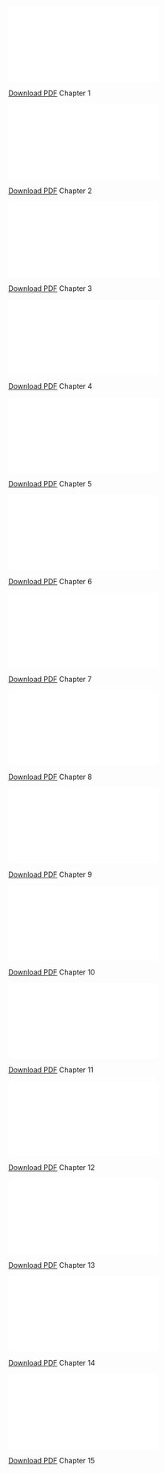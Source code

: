<!-- https://stackoverflow.com/a/39793125 -->

<object data="Thistle - LMC Manual TE Chapter 1.pdf" type="application/pdf" width="90%" height="80%">
    <embed src="Thistle - LMC Manual TE Chapter 1.pdf"></embed>
    <p><a href="Thistle - LMC Manual TE Chapter 1.pdf">Download PDF</a> Chapter 1</p>

</object>

<object data="Thistle - LMC Manual TE Chapter 2.pdf" type="application/pdf" width="90%" height="500px">
    <embed src="Thistle - LMC Manual TE Chapter 2.pdf">
    <p><a href="Thistle - LMC Manual TE Chapter 2.pdf">Download PDF</a> Chapter 2</p>

</object>

<object data="Thistle - LMC Manual TE Chapter 3.pdf" type="application/pdf" width="90%" height="500px">
    <embed src="Thistle - LMC Manual TE Chapter 3.pdf">
        <p><a href="Thistle - LMC Manual TE Chapter 3.pdf">Download PDF</a> Chapter 3</p>

</object>

<object data="Thistle - LMC Manual TE Chapter 4.pdf" type="application/pdf" width="90%" height="500px">
    <embed src="Thistle - LMC Manual TE Chapter 4.pdf">
        <p><a href="Thistle - LMC Manual TE Chapter 4.pdf">Download PDF</a> Chapter 4</p>

</object>

<object data="Thistle - LMC Manual TE Chapter 5.pdf" type="application/pdf" width="90%" height="500px">
    <embed src="Thistle - LMC Manual TE Chapter 5.pdf">
        <p><a href="Thistle - LMC Manual TE Chapter 5.pdf">Download PDF</a> Chapter 5</p>

</object>

<object data="Thistle - LMC Manual TE Chapter 6.pdf" type="application/pdf" width="90%" height="500px">
    <embed src="Thistle - LMC Manual TE Chapter 6.pdf">
        <p><a href="Thistle - LMC Manual TE Chapter 6.pdf">Download PDF</a> Chapter 6</p>

</object>

<object data="Thistle - LMC Manual TE Chapter 7.pdf" type="application/pdf" width="90%" height="500px">
    <embed src="Thistle - LMC Manual TE Chapter 7.pdf">
        <p><a href="Thistle - LMC Manual TE Chapter 7.pdf">Download PDF</a> Chapter 7</p>

</object>

<object data="Thistle - LMC Manual TE Chapter 8.pdf" type="application/pdf" width="90%" height="500px">
    <embed src="Thistle - LMC Manual TE Chapter 8.pdf">
        <p><a href="Thistle - LMC Manual TE Chapter 8.pdf">Download PDF</a> Chapter 8</p>

</object>

<object data="Thistle - LMC Manual TE Chapter 9.pdf" type="application/pdf" width="90%" height="500px">
    <embed src="Thistle - LMC Manual TE Chapter 9.pdf">
        <p><a href="Thistle - LMC Manual TE Chapter 9.pdf">Download PDF</a> Chapter 9</p>

</object>

<object data="Thistle - LMC Manual TE Chapter 10.pdf" type="application/pdf" width="90%" height="500px">
    <embed src="Thistle - LMC Manual TE Chapter 10.pdf">
        <p><a href="Thistle - LMC Manual TE Chapter 10.pdf">Download PDF</a> Chapter 10</p>

</object>

<object data="Thistle - LMC Manual TE Chapter 11.pdf" type="application/pdf" width="90%" height="500px">
    <embed src="Thistle - LMC Manual TE Chapter 11.pdf">
        <p><a href="Thistle - LMC Manual TE Chapter 11.pdf">Download PDF</a> Chapter 11</p>

</object>

<object data="Thistle - LMC Manual TE Chapter 12.pdf" type="application/pdf" width="90%" height="500px">
    <embed src="Thistle - LMC Manual TE Chapter 12.pdf">
        <p><a href="Thistle - LMC Manual TE Chapter 12.pdf">Download PDF</a> Chapter 12</p>

</object>

<object data="Thistle - LMC Manual TE Chapter 13.pdf" type="application/pdf" width="90%" height="500px">
    <embed src="Thistle - LMC Manual TE Chapter 13.pdf">
        <p><a href="Thistle - LMC Manual TE Chapter 13.pdf">Download PDF</a> Chapter 13</p>

</object>

<object data="Thistle - LMC Manual TE Chapter 14.pdf" type="application/pdf" width="90%" height="500px">
    <embed src="Thistle - LMC Manual TE Chapter 14.pdf">
        <p><a href="Thistle - LMC Manual TE Chapter 14.pdf">Download PDF</a> Chapter 14</p>

</object>

<object data="Thistle - LMC Manual TE Chapter 15.pdf" type="application/pdf" width="90%" height="500px">
    <embed src="Thistle - LMC Manual TE Chapter 15.pdf">
        <p><a href="Thistle - LMC Manual TE Chapter 15.pdf">Download PDF</a> Chapter 15</p>

</object>
